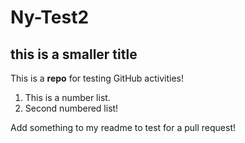 # Ny-Test2
## this is a smaller title
This is a **repo** for testing GitHub activities!

1. This is a number list.
2. Second numbered list!

Add something to my readme to test for a pull request!
